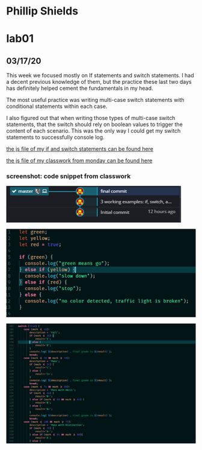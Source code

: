 # Phillip Shields
# lab01
## 03/17/20

This week we focused mostly on If statements and switch statements. I had a decent previous knowledge of them, but the practice these last two days has definitely helped cement the fundamentals in my head. 

The most useful practice was writing multi-case switch statements with conditional statements within each case. 

I also figured out that when writing those types of multi-case switch statements, that the switch should rely on boolean values to trigger the content of each scenario. This was the only way I could get my switch statements to successfully console log.

[the js file of my if and switch statements can be found here](https://github.com/Phillip-D-Shields/sdv-week3/lab3.js)

[the js file of my classwork from monday can be found here](https://github.com/Phillip-D-Shields/sdv-week3/lab3.js)

### screenshot: code snippet from classwork

![git log](/img/seven.png)

![traffic light](/img/six.png)

![switch multi case statement](/img/five.png)